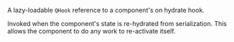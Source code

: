 A lazy-loadable `QHook` reference to a component's on hydrate hook.

Invoked when the component's state is re-hydrated from serialization. This allows the component to do any work to re-activate itself.
